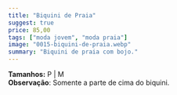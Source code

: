 ```yaml
---
title: "Biquini de Praia"
suggest: true
price: 85,00
tags: ["moda jovem", "moda praia"]
image: "0015-biquini-de-praia.webp"
summary: "Biquini de praia com bojo."
---
```


**Tamanhos:** P | M  
**Observação**: Somente a parte de cima do biquini.